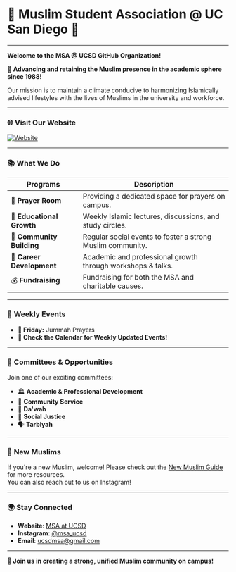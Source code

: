 # 🌙 Muslim Student Association @ UC San Diego 🏫

<!-- <img src="https://upload.wikimedia.org/wikipedia/commons/f/f6/UCSD_logo.png" alt="UCSD Logo" style="max-width: 50px;"> -->

---

**Welcome to the MSA @ UCSD GitHub Organization!**  

🌟 **Advancing and retaining the Muslim presence in the academic sphere since 1988!**  

Our mission is to maintain a climate conducive to harmonizing Islamically advised lifestyles with the lives of Muslims in the university and workforce.

---

### 🌐 Visit Our Website
[![Website](https://img.shields.io/badge/Website-Visit%20MSA%20Website-brightgreen?style=flat-square&logo=google-chrome)](https://msaucsd.com)


---

### 📚 **What We Do**

| **Programs**      | **Description**                                                        |
|-------------------|------------------------------------------------------------------------|
| 🕌 **Prayer Room** | Providing a dedicated space for prayers on campus.                     |
| 📖 **Educational Growth** | Weekly Islamic lectures, discussions, and study circles.       |
| 👥 **Community Building**  | Regular social events to foster a strong Muslim community.    |
| 💼 **Career Development**  | Academic and professional growth through workshops & talks.   |
| 💰 **Fundraising**        | Fundraising for both the MSA and charitable causes.            |

---

### 📅 **Weekly Events**  
* **📅 Friday:** Jummah Prayers
* **📅 Check the Calendar for Weekly Updated Events!**

---

### 🌟 **Committees & Opportunities**  
Join one of our exciting committees:
- 🏛️ **Academic & Professional Development**
- 🤝 **Community Service**
- 📢 **Da'wah**
- 🎨 **Social Justice**
- 🗣️ **Tarbiyah**

---

### 🤲 **New Muslims**  
If you're a new Muslim, welcome! Please check out the [New Muslim Guide](https://msaucsd.com/about#new) for more resources.  
You can also reach out to us on Instagram!

---

### 🌍 **Stay Connected**  
- **Website**: [MSA at UCSD](https://msaucsd.com)  
- **Instagram**: [@msa_ucsd](https://instagram.com/msaucsd)  
- **Email**: ucsdmsa@gmail.com

---

**🎉 Join us in creating a strong, unified Muslim community on campus!**
